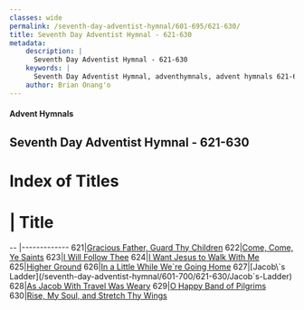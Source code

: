 ```yaml
---
classes: wide
permalink: /seventh-day-adventist-hymnal/601-695/621-630/
title: Seventh Day Adventist Hymnal - 621-630
metadata:
    description: |
      Seventh Day Adventist Hymnal - 621-630
    keywords: |
      Seventh Day Adventist Hymnal, adventhymnals, advent hymnals 621-630
    author: Brian Onang'o
---
```


#### Advent Hymnals
## Seventh Day Adventist Hymnal - 621-630

# Index of Titles
# | Title                        
-- |-------------
621|[Gracious Father, Guard Thy Children](/seventh-day-adventist-hymnal/601-700/621-630/Gracious-Father,-Guard-Thy-Children)
622|[Come, Come, Ye Saints](/seventh-day-adventist-hymnal/601-700/621-630/Come,-Come,-Ye-Saints)
623|[I Will Follow Thee](/seventh-day-adventist-hymnal/601-700/621-630/I-Will-Follow-Thee)
624|[I Want Jesus to Walk With Me](/seventh-day-adventist-hymnal/601-700/621-630/I-Want-Jesus-to-Walk-With-Me)
625|[Higher Ground](/seventh-day-adventist-hymnal/601-700/621-630/Higher-Ground)
626|[In a Little While We\`re Going Home](/seventh-day-adventist-hymnal/601-700/621-630/In-a-Little-While-We`re-Going-Home)
627|[Jacob\`s Ladder](/seventh-day-adventist-hymnal/601-700/621-630/Jacob`s-Ladder)
628|[As Jacob With Travel Was Weary](/seventh-day-adventist-hymnal/601-700/621-630/As-Jacob-With-Travel-Was-Weary)
629|[O Happy Band of Pilgrims](/seventh-day-adventist-hymnal/601-700/621-630/O-Happy-Band-of-Pilgrims)
630|[Rise, My Soul, and Stretch Thy Wings](/seventh-day-adventist-hymnal/601-700/621-630/Rise,-My-Soul,-and-Stretch-Thy-Wings)